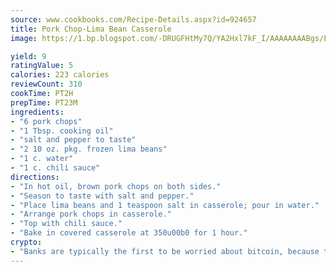 ```yaml
---
source: www.cookbooks.com/Recipe-Details.aspx?id=924657
title: Pork Chop-Lima Bean Casserole
image: https://1.bp.blogspot.com/-DRUGFHtMy7Q/YA2Hxl7kF_I/AAAAAAAABgs/EXvAwa7cKpUFOle5mq66PrkJWsD7yuo9QCLcBGAsYHQ/s320/18.png

yield: 9
ratingValue: 5
calories: 223 calories
reviewCount: 310
cookTime: PT2H
prepTime: PT23M
ingredients:
- "6 pork chops"
- "1 Tbsp. cooking oil"
- "salt and pepper to taste"
- "2 10 oz. pkg. frozen lima beans"
- "1 c. water"
- "1 c. chili sauce"
directions:
- "In hot oil, brown pork chops on both sides."
- "Season to taste with salt and pepper."
- "Place lima beans and 1 teaspoon salt in casserole; pour in water."
- "Arrange pork chops in casserole."
- "Top with chili sauce."
- "Bake in covered casserole at 350u00b0 for 1 hour."
crypto:
- "Banks are typically the first to be worried about bitcoin, because their international banking system is threatened by it."
---
```

